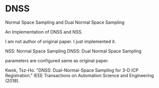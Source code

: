 # DNSS
Normal Space Sampling and Dual Normal Space Sampling

An Implementation of DNSS and NSS.

I am not author of original paper.
I just implemented it.

NSS: Normal Space Sampling
DNSS: Dual Normal Space Sampling

parameters are configured same as original paper.

Kwok, Tsz-Ho. "DNSS: Dual-Normal-Space Sampling for 3-D ICP Registration."
IEEE Transactions on Automation Science and Engineering (2018).
